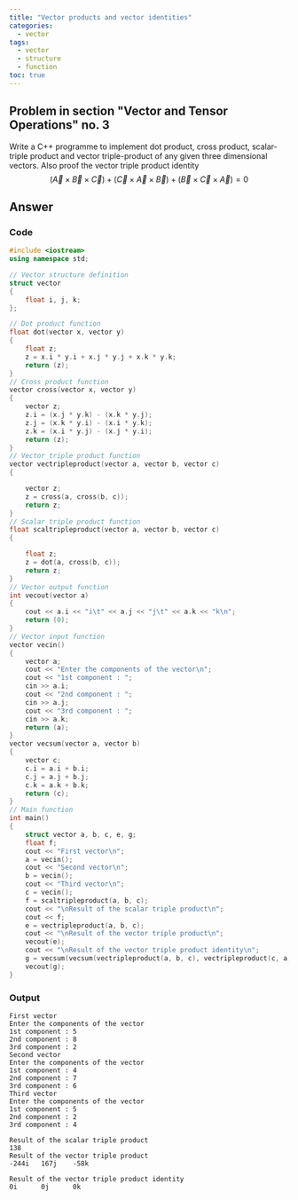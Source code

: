 ```yaml
---
title: "Vector products and vector identities"
categories:
  - vector
tags:
  - vector
  - structure
  - function
toc: true
---
```

## Problem in section "Vector and Tensor Operations" no. 3
Write a C++ programme to implement dot product, cross product, scalar-triple product and vector triple-product of any given three dimensional vectors. Also proof the vector triple product identity
$$(\vec A \times\vec B \times \vec C) + (\vec C \times\vec A \times \vec B)+(\vec B \times\vec C \times \vec A)=0$$

## Answer

### Code

```c++
#include <iostream>
using namespace std;

// Vector structure definition
struct vector
{
    float i, j, k;
};

// Dot product function
float dot(vector x, vector y)
{
    float z;
    z = x.i * y.i + x.j * y.j + x.k * y.k;
    return (z);
}
// Cross product function
vector cross(vector x, vector y)
{
    vector z;
    z.i = (x.j * y.k) - (x.k * y.j);
    z.j = (x.k * y.i) - (x.i * y.k);
    z.k = (x.i * y.j) - (x.j * y.i);
    return (z);
}
// Vector triple product function
vector vectripleproduct(vector a, vector b, vector c)
{

    vector z;
    z = cross(a, cross(b, c));
    return z;
}
// Scalar triple product function
float scaltripleproduct(vector a, vector b, vector c)
{

    float z;
    z = dot(a, cross(b, c));
    return z;
}
// Vector output function
int vecout(vector a)
{
    cout << a.i << "i\t" << a.j << "j\t" << a.k << "k\n";
    return (0);
}
// Vector input function
vector vecin()
{
    vector a;
    cout << "Enter the components of the vector\n";
    cout << "1st component : ";
    cin >> a.i;
    cout << "2nd component : ";
    cin >> a.j;
    cout << "3rd component : ";
    cin >> a.k;
    return (a);
}
vector vecsum(vector a, vector b)
{
    vector c;
    c.i = a.i + b.i;
    c.j = a.j + b.j;
    c.k = a.k + b.k;
    return (c);
}
// Main function
int main()
{
    struct vector a, b, c, e, g;
    float f;
    cout << "First vector\n";
    a = vecin();
    cout << "Second vector\n";
    b = vecin();
    cout << "Third vector\n";
    c = vecin();
    f = scaltripleproduct(a, b, c);
    cout << "\nResult of the scalar triple product\n";
    cout << f;
    e = vectripleproduct(a, b, c);
    cout << "\nResult of the vector triple product\n";
    vecout(e);
    cout << "\nResult of the vector triple product identity\n";
    g = vecsum(vecsum(vectripleproduct(a, b, c), vectripleproduct(c, a, b)), vectripleproduct(b, c, a));
    vecout(g);
}
```


### Output
```
First vector
Enter the components of the vector
1st component : 5
2nd component : 8
3rd component : 2
Second vector
Enter the components of the vector
1st component : 4
2nd component : 7
3rd component : 6
Third vector
Enter the components of the vector
1st component : 5
2nd component : 2
3rd component : 4

Result of the scalar triple product
138
Result of the vector triple product
-244i   167j    -58k

Result of the vector triple product identity
0i      0j      0k
```
